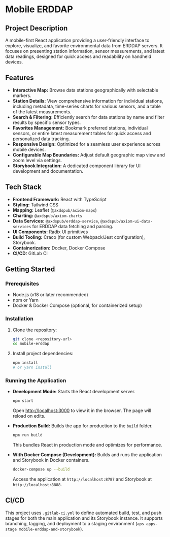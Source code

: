 # Mobile ERDDAP

## Project Description
A mobile-first React application providing a user-friendly interface to explore, visualize, and favorite environmental data from ERDDAP servers. It focuses on presenting station information, sensor measurements, and latest data readings, designed for quick access and readability on handheld devices.

## Features
*   **Interactive Map:** Browse data stations geographically with selectable markers.
*   **Station Details:** View comprehensive information for individual stations, including metadata, time-series charts for various sensors, and a table of the latest measurements.
*   **Search & Filtering:** Efficiently search for data stations by name and filter results by specific sensor types.
*   **Favorites Management:** Bookmark preferred stations, individual sensors, or entire latest measurement tables for quick access and personalized data tracking.
*   **Responsive Design:** Optimized for a seamless user experience across mobile devices.
*   **Configurable Map Boundaries:** Adjust default geographic map view and zoom level via settings.
*   **Storybook Integration:** A dedicated component library for UI development and documentation.

## Tech Stack
*   **Frontend Framework:** React with TypeScript
*   **Styling:** Tailwind CSS
*   **Mapping:** Leaflet (`@axdspub/axiom-maps`)
*   **Charting:** `@axdspub/axiom-charts`
*   **Data Services:** `@axdspub/erddap-service`, `@axdspub/axiom-ui-data-services` for ERDDAP data fetching and parsing.
*   **UI Components:** Radix UI primitives
*   **Build Tooling:** Craco (for custom Webpack/Jest configuration), Storybook.
*   **Containerization:** Docker, Docker Compose
*   **CI/CD:** GitLab CI

## Getting Started

### Prerequisites
*   Node.js (v18 or later recommended)
*   npm or Yarn
*   Docker & Docker Compose (optional, for containerized setup)

### Installation
1.  Clone the repository:
    ```bash
    git clone <repository-url>
    cd mobile-erddap
    ```
2.  Install project dependencies:
    ```bash
    npm install
    # or yarn install
    ```

### Running the Application

*   **Development Mode:**
    Starts the React development server.
    ```bash
    npm start
    ```
    Open [http://localhost:3000](http://localhost:3000) to view it in the browser. The page will reload on edits.

*   **Production Build:**
    Builds the app for production to the `build` folder.
    ```bash
    npm run build
    ```
    This bundles React in production mode and optimizes for performance.

*   **With Docker Compose (Development):**
    Builds and runs the application and Storybook in Docker containers.
    ```bash
    docker-compose up --build
    ```
    Access the application at `http://localhost:8787` and Storybook at `http://localhost:8888`.

## CI/CD
This project uses `.gitlab-ci.yml` to define automated build, test, and push stages for both the main application and its Storybook instance. It supports branching, tagging, and deployment to a staging environment (`aps apps-stage mobile-erddap-and-storybook`).
